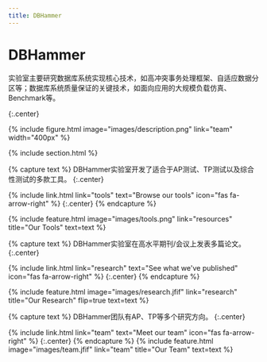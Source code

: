 ```yaml
---
title: DBHammer
---
```


# DBHammer

实验室主要研究数据库系统实现核心技术，如高冲突事务处理框架、自适应数据分区等；数据库系统质量保证的关键技术，如面向应用的大规模负载仿真、Benchmark等。

{:.center}

{%
  include figure.html
  image="images/description.png"
  link="team"
  width="400px"
%}

{% include section.html %}

{% capture text %}
DBHammer实验室开发了适合于AP测试、TP测试以及综合性测试的多款工具。
{:.center}

{%
  include link.html
  link="tools"
  text="Browse our tools"
  icon="fas fa-arrow-right"
%}
{:.center}
{% endcapture %}

{%
  include feature.html
  image="images/tools.png"
  link="resources"
  title="Our Tools"
  text=text
%}


{% capture text %}
DBHammer实验室在高水平期刊/会议上发表多篇论文。
{:.center}

{%
  include link.html
  link="research"
  text="See what we've published"
  icon="fas fa-arrow-right"
%}
{:.center}
{% endcapture %}

{%
  include feature.html
  image="images/research.jfif"
  link="research"
  title="Our Research"
  flip=true
  text=text
%}

{% capture text %}
DBHammer团队有AP、TP等多个研究方向。
{:.center}

{%
  include link.html
  link="team"
  text="Meet our team"
  icon="fas fa-arrow-right"
%}
{:.center}
{% endcapture %}
{%
  include feature.html
  image="images/team.jfif"
  link="team"
  title="Our Team"
  text=text
%}